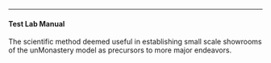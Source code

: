 -----------

#### Test Lab Manual ####

The scientific method deemed useful in establishing small scale showrooms of the unMonastery model as precursors to more major endeavors.